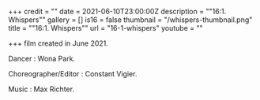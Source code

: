 +++
credit = ""
date = 2021-06-10T23:00:00Z
description = "\"16:1. Whispers\""
gallery = []
is16 = false
thumbnail = "/whispers-thumbnail.png"
title = "\"16:1. Whispers\""
url = "16-1-whispers"
youtube = ""

+++
film created in June 2021.

Dancer : Wona Park.

Choreographer/Editor : Constant Vigier.

Music : Max Richter.